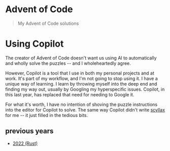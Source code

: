 # Advent of Code
> My Advent of Code solutions

# Using Copilot
The creator of Advent of Code doesn't want us using AI to automatically and wholly solve the puzzles -- and I wholeheartedly agree.

However, Copilot is a tool that I use in both my personal projects and at work. It's part of my workflow, and I'm not going to stop using it.
I have a unique way of learning. I learn by throwing myself into the deep end and finding my way out, usually by Googling my hyperspecific issues. Copilot, in this last year, has replaced that need for needing to Google it.

For what it's worth, I have no intention of shoving the puzzle instructions into the editor for Copilot to solve. The same way Copilot didn't write [scyllax] for me -- it just filled in the tedious bits.

## previous years
- [2022 (Rust)]

[scyllax]: https://github.com/trufflehq/scyllax
[2022 (Rust)]:https://github.com/Fyko/advent-of-code/tree/2022
